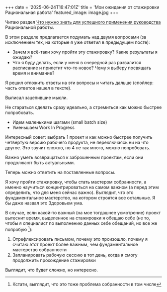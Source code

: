 +++
date = '2025-06-24T16:47:01Z'
title = 'Мои ожидания от стажировки Рациональная работа'
featured_image: image.jpg
+++

Читаю раздел [Что нужно знать для успешного применения руководства](https://docs.aisystant.com/ru/rational-work/what-you-need-to-know-for-successful-guide-application.html) Рациональной работы.

В этом разделе предлагается подумать над двумя вопросами (за исключением тех, на которые я уже ответил в предыдущем посте):

- Зачем я всё-таки хочу пройти эту стажировку? Какие результаты я ожидаю?
- Что я буду делать, если у меня в очередной раз развалится расписание и прилетит что-то новое? Чему я выберу посвящать время и внимание?

Я решил отложить ответы на эти вопросы и читать дальше (спойлер: часть ответов нашел в тексте).

Выписал зацепившие мысли.

Не стараться сделать сразу идеально, а стремиться как можно быстрее попробовать. 
- Идем маленькими шагами (small batch size)
- Уменьшаем Work In Progress

Интересный совет: выбрать 1 проект и как можно быстрее получить четвертую версию рабочего продукта, не переключаясь ни на что другое. Это звучит сложно, но 4 не так много, можно попробовать.

Важно уметь возвращаться к заброшенным проектам, если они продолжают быть актуальными.

Теперь можно ответить на поставленные вопросы.

Я хочу пройти стажировку, чтобы стать мастером собранности, а именно научиться концентрироваться на самом важном (а перед этим определить, что для меня сейчас важно). Выглядит, что это фундаментальное мастерство, на котором строятся все остальные. Я бы даже назвал это Здоровьем ума.

В случае, если какой-то важный (на мое тогдашнее усмотрение) проект вытеснит время, выделенное на стажировки я обещаю себе (не то, чтобы я специалист по выполнению данных себе обещаний, но все же попробую [^1]):
1. Отрефлексировать письмом, почему это произошло, почему я считаю этот проект более важным, чем фундаментальное мастерство собранности 
2. Запланировать рабочую сессию в тот день, когда я смогу продолжить прохождение стажировки

Выглядит, что будет сложно, но интересно.

[^1]: Кстати, выглядит, что это тоже проблема собранности в том числе